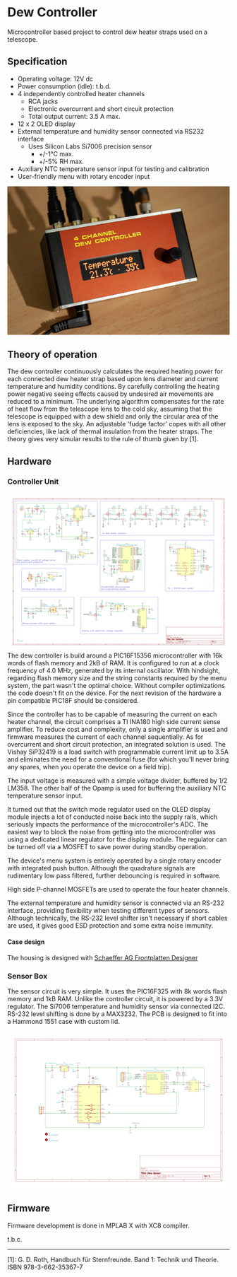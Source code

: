 # Dew Controller

Microcontroller based project to control dew heater straps used on a telescope.

## Specification
* Operating voltage: 12V dc
* Power consumption (idle): t.b.d.
* 4 independently controlled heater channels
  * RCA jacks
  * Electronic overcurrent and short circuit protection
  * Total output current: 3.5 A max.
* 12 x 2 OLED display
* External temperature and humidity sensor connected via RS232 interface
  * Uses Silicon Labs Si7006 precision sensor
    * +/-1°C max.
    * +/-5% RH max.
* Auxiliary NTC temperature sensor input for testing and calibration
* User-friendly menu with rotary encoder input

![Dew controller](Dew_Controller.jpg)

## Theory of operation
The dew controller continuously calculates the required heating power for each connected dew heater strap based upon lens diameter and current temperature and humidity conditions. By carefully controlling the heating power negative seeing effects caused by undesired air movements are reduced to a minimum.
The underlying algorithm compensates for the rate of heat flow from the telescope lens to the cold sky, assuming that the telescope is equipped with a dew shield and only the circular area of the lens is exposed to the sky. An adjustable 'fudge factor' copes with all other deficiencies, like lack of thermal insulation from the heater straps. The theory gives very simular results to the rule of thumb given by [1].

## Hardware
### Controller Unit
![Schematic Dew Controller](Hardware/Dew-Controller/schematic.png)
The dew controller is build around a PIC16F15356 microcontroller with 16k words of flash memory and 2kB of RAM. It is configured to run at a clock frequency of 4.0 MHz, generated by its internal oscillator. With hindsight, regarding flash memory size and the string constants required by the menu system, the part wasn't the optimal choice. Without compiler optimizations the code doesn't fit on the device. For the next revision of the hardware a pin compatible PIC18F should be considered.

Since the controller has to be capable of measuring the current on each heater channel, the circuit comprises a TI INA180 high side current sense amplifier. To reduce cost and complexity, only a single amplifier is used and firmware measures the current of each channel sequentially. As for overcurrent and short circuit protection, an integrated solution is used. The Vishay SiP32419 is a load switch with programmable current limit up to 3.5A and eliminates the need for a conventional fuse (for which you'll never bring any spares, when you operate the device on a field trip).

The input voltage is measured with a simple voltage divider, buffered by 1/2 LM358. The other half of the Opamp is used for buffering the auxiliary NTC temperature sensor input.

It turned out that the switch mode regulator used on the OLED display module injects a lot of conducted noise back into the supply rails, which seriously impacts the performance of the microcontroller's ADC. The easiest way to block the noise from getting into the microcontroller was using a dedicated linear regulator for the display module. The regulator can be turned off via a MOSFET to save power during standby operation.

The device's menu system is entirely operated by a single rotary encoder with integrated push button. Although the quadrature signals are rudimentary low pass filtered, further debouncing is required in software.

High side P-channel MOSFETs are used to operate the four heater channels. 

The external temperature and humidity sensor is connected via an RS-232 interface, providing flexibility when testing different types of sensors. Although technically, the RS-232 level shifter isn't necessary if short cables are used, it gives good ESD protection and some extra noise immunity.

#### Case design
The housing is designed with [Schaeffer AG Frontplatten Designer](https://www.schaeffer-ag.de/frontplatten-designer)



### Sensor Box
The sensor circuit is very simple. It uses the PIC16F325 with 8k words flash memory and 1kB RAM. Unlike the controller circuit, it is powered by a 3.3V regulator. The Si7006 temperature and humidity sensor via connected I2C. RS-232 level shifting is done by a MAX3232. The PCB is designed to fit into a Hammond 1551 case with custom lid.

![Schematic Dew Sensor](Hardware/Dew-Sensor/schematic.png)

## Firmware
Firmware development is done in MPLAB X with XC8 compiler. 

t.b.c.

___
[1]: G. D. Roth, Handbuch für Sternfreunde. Band 1: Technik und Theorie. ISBN 978-3-662-35367-7
